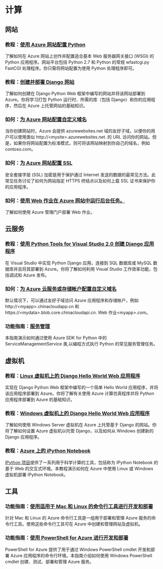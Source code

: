 <properties 
  pageTitle="Python-计算 - Azure 微软云"
  metakeywords="" 
  description="" 
  services="" 
  documentationCenter="python" 
  authors="" 
  manager="Tiffena" 
  editor="EricChen"/>
<tags ms.service=""
    ms.date=""
    wacn.date="04/11/2015"
    />


<h1 id="menu-python-compute">计算</h1>
<h2 id="header-0">网站</h2>
<h3>教程：<a href="/documentation/articles/web-sites-python-configure/">使用 Azure 网站配置 Python</a></h3>
<p>了解如何在 Azure 网站上创作并配置适合基本 Web 服务器网关接口 (WSGI) 的 Python 应用程序。网站平台包括 Python 2.7 和 Python 的常规 wfastcgi.py FastCGI 处理程序。你只需将网站配置为使用 Python 处理程序即可。</p>
<h3>教程：<a href="/documentation/articles/web-sites-python-create-deploy-django-app/">创建并部署 Django 网站</a></h3>
<p>了解如何创建在 Django Python Web 框架中编写的网站并将该网站部署到 Azure。你将学习打包 Python 运行时、所需的库（包括 Django）和你的应用程序，然后在 Azure 上托管网站的基础知识。</p>
<!--
<h3>Tutorial: <a href="/documentation/articles/web-sites-python-create-deploy-bottle-app/">Bottle using Git from Windows, Mac, Linux</a></h3>
<p>Learn how to create a website written in the Bottle Python web framework and use Git deployment from Windows/Mac/Linux.</p>
<h3>Tutorial: <a href="/documentation/articles/web-sites-python-create-deploy-flask-app/">Flask using Git from Windows, Mac, Linux</a></h3>
<p>Learn how to create a website written in the Flask Python web framework and use Git deployment from Windows/Mac/Linux.</p>
<h3>Tutorial: <a href="/documentation/articles/web-sites-python-ptvs-django-mysql/">Django and MySQL with PTVS 2.1</a></h3>
<p>Learn how to use the Python Tools for Visual Studio to create a Django application that stores data in a MySQL 数据库 instance and can be deployed to a web site.</p>
<h3>Tutorial: <a href="/documentation/articles/web-sites-python-ptvs-django-sql/">Django and SQL 数据库 with PTVS 2.1</a></h3>
<p>Learn how to use the Python Tools for Visual Studio to create a Django application that stores data in a SQL 数据库 instance and can be deployed to a web site.</p>
<h3>Tutorial: <a href="/documentation/articles/web-sites-python-ptvs-bottle-mongodb/">Bottle and MongoDB with PTVS 2.1</a></h3>
<p>Learn how to use the Python Tools for Visual Studio to create a Bottle application that stores data in a MongoDB database instance and can be deployed to a web site.</p>
<h3>Tutorial: <a href="/documentation/articles/web-sites-python-ptvs-bottle-table-storage/">Bottle and Azure Table Storage with PTVS 2.1</a></h3>
<p>Learn how to use the Python Tools for Visual Studio to create a Bottle application that stores data in Azure Table Storage and can be deployed to a web site.</p>
<h3>Tutorial: <a href="/documentation/articles/web-sites-python-ptvs-flask-mongodb/">Flask and MongoDB with PTVS 2.1</a></h3>
<p>Learn how to use the Python Tools for Visual Studio to create a Flask application that stores data in a MongoDB database instance and can be deployed to a web site.</p>
<h3>Tutorial: <a href="/documentation/articles/web-sites-python-ptvs-flask-table-storage/">Flask and Azure Table Storage with PTVS 2.1</a></h3>
<p>Learn how to use the Python Tools for Visual Studio to create a Flask application that stores data in Azure Table Storage and can be deployed to a web site.</p>
-->
<h3>如何：<a href="/documentation/articles/web-sites-custom-domain-name/">为 Azure 网站配置自定义域名</a></h3>
<p>当你创建网站时，Azure 会提供 azurewebsites.net 域的友好子域，以便你的用户可以使用类似 http://&lt;mysite&gt;.azurewebsites.net. 的 URL 访问你的网站。但是，如果你将网站配置为标准模式，则可将该网站映射到你自己的域名，例如 contoso.com。</p>
<h3>如何：<a href="/documentation/articles/web-sites-configure-ssl-certificate/">为 Azure 网站配置 SSL</a></h3>
<p>安全套接字层 (SSL) 加密是用于保护通过 Internet 发送的数据的最常见方法。此常见任务讨论了如何为网站指定 HTTPS 终结点以及如何上载 SSL 证书来保护你的应用程序。</p>
<h3>如何：<a href="/documentation/articles/web-sites-create-web-jobs/">使用 Web 作业在 Azure 网站中运行后台任务。</a></h3>
<p>了解如何使用 Azure 管理门户部署 Web 作业。</p>
<h2 id="header-1">云服务</h2>
<h3>教程：<a href="/documentation/articles/cloud-services-python-ptvs/">使用 Python Tools for Visual Studio 2.0 创建 Django 应用程序</a></h3>
<p>在 Visual Studio 中实现 Python Django 应用，连接到 SQL 数据库或 MySQL 数据库并且将其部署到 Azure。你将了解如何利用 Visual Studio 工作效率功能，包括调试和 Azure 发布。</p>
<h3>如何：<a href="/documentation/articles/web-sites-custom-domain-name/">为 Azure 云服务或存储帐户配置自定义域名</a></h3>
<p>默认情况下，可以通过友好子域访问 Azure 应用程序和存储帐户，例如 http://&lt;myapp&gt;.chinacloudapp.cn 和 https://&lt;mydata&gt;.blob.core.chinacloudapi.cn. Web 作业&lt;myapp&gt;.com。</p>
<h3>功能指南：<a href="/documentation/articles/cloud-services-python-how-to-use-service-management/">服务管理</a></h3>
<p>本指南演示如何通过使用 Azure SDK for Python 中的 ServiceManagementService 类,以编程方式执行 Python 的常见服务管理任务。</p>
<h2 id="header-2">虚拟机</h2>
<h3>教程：<a href="/documentation/articles/virtual-machines-python-django-web-app-linux/">Linux 虚拟机上的 Django Hello World Web 应用程序</a></h3>
<p>实现在 Django Python Web 框架中编写的一个简单 Hello World 应用程序，并将该应用程序部署到 Azure。你将了解有关使用 Azure 计算仿真程序并将 Python 应用程序部署到 Azure 的基础知识。</p>
<h3>教程：<a href="/documentation/articles/virtual-machines-python-django-web-app-windows-server/">Windows 虚拟机上的 Django Hello World Web 应用程序</a></h3>
<p>了解如何使用 Windows Server 虚拟机在 Azure 上托管基于 Django 的网站。你将了解如何设置 Azure 虚拟机以托管 Django，以及如何从 Windows 创建新的 Django 应用程序。</p>
<h3>教程：<a href="/documentation/articles/virtual-machines-python-ipython-notebook/">Azure 上的 iPython Notebook</a></h3>
<p><a href="http://ipython.org/">IPython 项目</a>提供了一系列用于科学计算的工具，包括称为 IPython Notebook 的基于 Web 的交互式环境。本教程演示如何在 Azure 中使用 Linux 或 Windows 虚拟机部署 IPython Notebook。</p>
<h2 id="header-3">工具</h2>
<h3>功能指南：<a href="/documentation/articles/xplat-cli/">使用适用于 Mac 和 Linux 的命令行工具进行开发和部署</a></h3>
<p>针对 Mac 和 Linux 的 Azure 命令行工具是一组用于部署和管理 Azure 服务的命令行工具。使用这些命令行工具可在 Azure 中创建和管理网站及虚拟机。</p>
<h3>功能指南：<a href="/documentation/articles/install-configure-powershell/">使用 PowerShell for Azure 进行开发和部署</a></h3>
<p>PowerShell for Azure 提供了用于通过 Windows PowerShell cmdlet 开发和部署 Azure 应用程序的命令行环境。本指南介绍如何使用 Windows PowerShell cmdlet 创建、测试、部署和管理 Azure 服务。</p>
